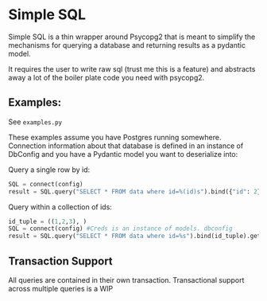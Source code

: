 # Simple SQL

Simple SQL is a thin wrapper around Psycopg2 that is meant to simplify the mechanisms for querying a database and 
returning results as a pydantic model. 

It requires the user to write raw sql (trust me this is a feature) and abstracts away a lot of the 
boiler plate code you need with psycopg2.

## Examples:
See `examples.py`

These examples assume you have Postgres running somewhere. Connection information about that database is defined in an
instance of DbConfig and you have a Pydantic model you want to deserialize into:

Query a single row by id:
```python
SQL = connect(config)
result = SQL.query("SELECT * FROM data where id=%(id)s").bind({"id": 2}).get_single(PydanticModel)
```

Query within a collection of ids:
```python
id_tuple = ((1,2,3), )
SQL = connect(config) #Creds is an instance of models. dbconfig
result = SQL.query("SELECT * FROM data where id=%s").bind(id_tuple).get_list(PydanticModel) 
```

## Transaction Support
All queries are contained in their own transaction. Transactional support across multiple queries is a WIP